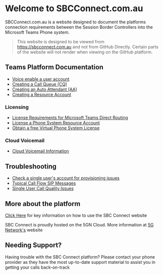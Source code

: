 # Welcome to SBCConnect.com.au

SBCConnect.com.au is a website designed to document the platforms connection requirements between the Session Border Controllers into the Microsoft Teams Phone system.

> <i class="fas fa-exclamation-triangle"></i> This website is designed to be viewed from https://sbcconnect.com.au and not from GitHub Directly. Certain parts of the website will not render when viewing on the GitHub platform.

## Teams Platform Documentation

- [Voice enable a user account](pages/voice-enable-a-new-user.md)
- [Creating a Call Queue (CQ)](pages/create-a-call-queue.md)
- [Creating an Auto Attendant (AA)](pages/create-an-auto-attendant.md)
- [Creating a Resource Account](pages/create-a-resource-account-user.md)

### Licensing
- [License Requirements for Microsoft Teams Direct Routing](pages/License-Requirements.md)
- [License a Phone System Resource Account](pages/license-a-phone-system-resource-account.md)
- [Obtain a free Virtual Phone System License](pages/obtain-free-virtual-phone-system-licenses.md)

### Cloud Voicemail
- [Cloud Voicemail Information](pages/cloud-voicemail.md)

## Troubleshooting
- [Check a single user's account for provisioning issues](pages/check-user-configuration.md)
- [Typical Call Flow SIP Messages](pages/typical-call-flows.md)
- [Single User Call Quality Issues](pages/single-user-call-quality-issues.md)

## More about the platform
[Click Here](pages/how-to-use-the-site.md) for key information on how to use the SBC Connect website

SBC Connect is proudly hosted on the 5GN Cloud.
More information at [5G Network's](https://www.5gnetworks.com.au) website


## Needing Support?

Having trouble with the SBC Connect platform?
Please contact your phone provider as they have the most up-to-date support material to assist you in getting your calls back-on-track
